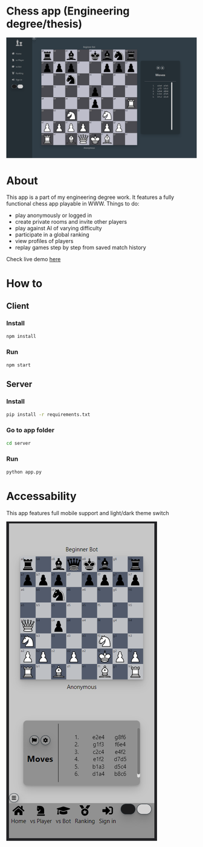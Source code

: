 # Chess app (Engineering degree/thesis)

![darktheme](/src/assets/dark.png)

# About

This app is a part of my engineering degree work. It features a fully functional chess app playable in WWW. Things to do:

- play anonymously or logged in
- create private rooms and invite other players
- play against AI of varying difficulty
- participate in a global ranking
- view profiles of players
- replay games step by step from saved match history

Check live demo [here](https://fr-chess-st.web.app/)

# How to

## Client

### Install

```sh
npm install
```

### Run

```sh
npm start
```

## Server

### Install

```sh
pip install -r requirements.txt
```

### Go to app folder

```sh
cd server
```

### Run

```sh
python app.py
```

# Accessability

This app features full mobile support and light/dark theme switch

![lighttheme](/src/assets/light.png)
